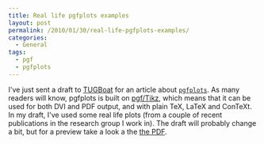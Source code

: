 ```yaml
---
title: Real life pgfplots examples
layout: post
permalink: /2010/01/30/real-life-pgfplots-examples/
categories:
  - General
tags:
  - pgf
  - pgfplots
---
```

I've just sent a draft to [TUGBoat](https://tug.org/tugboat/) for an article about [`pgfplots`](https://ctan.org/pkg/pgfplots). As many readers will know, pgfplots is built on [pgf/Tikz](https://ctan.org/pkg/pgf), which means that it can be used for both DVI and PDF output, and with plain TeX, LaTeX and ConTeXt. In my draft, I've used some real life plots (from a couple of recent publications in the research group I work in). The draft will probably change a bit, but for a preview take a look a the [the PDF](/uploads/2010/01/pgfplots.pdf).
